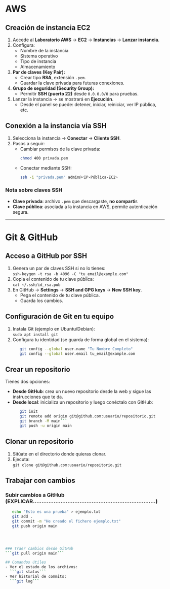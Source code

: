 # AWS

## Creación de instancia EC2
1. Accede al **Laboratorio AWS** → **EC2** → **Instancias** → **Lanzar instancia**.
2. Configura:
   - Nombre de la instancia
   - Sistema operativo
   - Tipo de instancia
   - Almacenamiento
3. **Par de claves (Key Pair):**
   - Crear tipo **RSA**, extensión `.pem`.
   - Guardar la clave privada para futuras conexiones.
4. **Grupo de seguridad (Security Group):**
   - Permitir **SSH (puerto 22)** desde `0.0.0.0/0` para pruebas.
5. Lanzar la instancia → se mostrará en **Ejecución**.
   - Desde el panel se puede: detener, iniciar, reiniciar, ver IP pública, etc.

## Conexión a la instancia vía SSH

1. Selecciona la instancia → **Conectar** → **Cliente SSH**.
2. Pasos a seguir:
   - Cambiar permisos de la clave privada:  
     ```bash
     chmod 400 privada.pem
     ```
   - Conectar mediante SSH:  
     ```bash
     ssh -i "privada.pem" admin@<IP-Pública-EC2>
     ```

### Nota sobre claves SSH
- **Clave privada**: archivo `.pem` que descargaste, **no compartir**.
- **Clave pública**: asociada a la instancia en AWS, permite autenticación segura.


---


# Git & GitHub 

## Acceso a GitHub por SSH
1. Genera un par de claves SSH si no lo tienes:  
   ```ssh-keygen -t rsa -b 4096 -C "tu_email@example.com"```
2. Copia el contenido de tu clave pública:  
   ```cat ~/.ssh/id_rsa.pub```
3. En GitHub → **Settings** → **SSH and GPG keys** → **New SSH key**.  
   - Pega el contenido de tu clave pública.  
   - Guarda los cambios.  

## Configuración de Git en tu equipo
1. Instala Git (ejemplo en Ubuntu/Debian):  
   ```sudo apt install git```
2. Configura tu identidad (se guarda de forma global en el sistema):  
   ```bash
      git config --global user.name "Tu Nombre Completo"
      git config --global user.email tu_email@example.com

## Crear un repositorio
Tienes dos opciones:  

- **Desde GitHub**: crea un nuevo repositorio desde la web y sigue las instrucciones que te da.  
- **Desde local**: inicializa un repositorio y luego conéctalo con GitHub:  
  ```bash
     git init
     git remote add origin git@github.com:usuario/repositorio.git
     git branch -M main```
     git push -u origin main

## Clonar un repositorio
1. Sitúate en el directorio donde quieras clonar.  
2. Ejecuta:  
   ```git clone git@github.com:usuario/repositorio.git```

## Trabajar con cambios

### Subir cambios a GitHub (EXPLICAR.......................................................................)
```bash   
   echo "Esto es una prueba" > ejemplo.txt
   git add .
   git commit -m "He creado el fichero ejemplo.txt"
   git push origin main




### Traer cambios desde GitHub
```git pull origin main```

## Comandos útiles
- Ver el estado de los archivos:  
  ```git status```
- Ver historial de commits:  
  ```git log```

